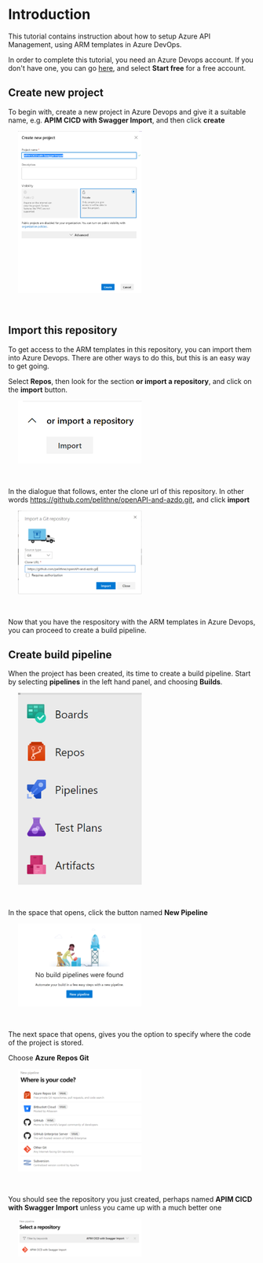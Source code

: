 # Introduction
This tutorial contains instruction about how to setup Azure API Management, using ARM templates in Azure DevOps. 

In order to complete this tutorial, you need an Azure Devops account. If you don't have one, you can go  <a href="https://azure.microsoft.com/en-us/services/devops/">here</a>, and select **Start free** for a free account. 

## Create new project
To begin with, create a new project in Azure Devops and give it a suitable name, e.g. **APIM CICD with Swagger Import**, and then click **create**

<p align="left">
  <img width="50%" height="50%" hspace="20" src="./media/1-create-new-project.PNG">
</p>
<br>

## Import this repository
To get access to the ARM templates in this repository, you can import them into Azure Devops. There are other ways to do this, but this is an easy way to get going.

Select **Repos**, then look for the section **or import a repository**, and click on the **import** button.

<p align="left">
  <img width="50%" height="50%" hspace="20" src="./media/1-1-import.PNG">
</p>
<br>

In the dialogue that follows, enter the clone url of this repository. In other words https://github.com/pelithne/openAPI-and-azdo.git, and click **import**


<p align="left">
  <img width="50%" height="50%" hspace="20" src="./media/1-2-import-2.PNG">
</p>
<br>


Now that you have the respository with the ARM templates in Azure Devops, you can proceed to create a build pipeline. 


## Create build pipeline
When the project has been created, its time to create a build pipeline. Start by selecting **pipelines** in the left hand panel, and choosing **Builds**.

<p align="left">
  <img width="50%" height="50%" hspace="20" src="./media/2-lefthand-navigation.PNG">
</p>
<br>

In the space that opens, click the button named **New Pipeline**
<p align="left">
  <img width="50%" height="50%" hspace="20" src="./media/3-new-pipelina.PNG">
</p>
<br>


The next space that opens, gives you the option to specify where the code of the project is stored.  

Choose **Azure Repos Git**

<p align="left">
  <img width="50%" height="50%" hspace="20" src="./media/4-where-is-your-code.PNG">
</p>
<br>

You should see the repository you just created, perhaps named **APIM CICD with Swagger Import** unless you came up with a much better one

<p align="left">
  <img width="50%" height="50%" hspace="20" src="./media/pic 5-select-repo.PNG">
</p>
<br>





